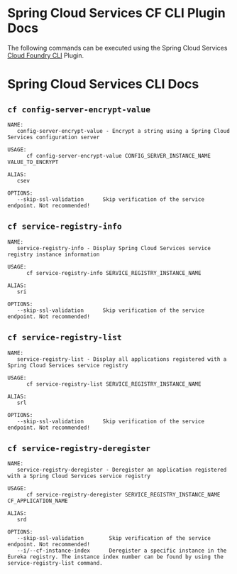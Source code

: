 # Spring Cloud Services CF CLI Plugin Docs

The following commands can be executed using the Spring Cloud Services [Cloud Foundry CLI](https://github.com/cloudfoundry/cli) Plugin.

# Spring Cloud Services CLI Docs


## `cf config-server-encrypt-value`

```
NAME:
   config-server-encrypt-value - Encrypt a string using a Spring Cloud Services configuration server

USAGE:
      cf config-server-encrypt-value CONFIG_SERVER_INSTANCE_NAME VALUE_TO_ENCRYPT

ALIAS:
   csev

OPTIONS:
   --skip-ssl-validation      Skip verification of the service endpoint. Not recommended!
```


## `cf service-registry-info`

```
NAME:
   service-registry-info - Display Spring Cloud Services service registry instance information

USAGE:
      cf service-registry-info SERVICE_REGISTRY_INSTANCE_NAME

ALIAS:
   sri

OPTIONS:
   --skip-ssl-validation      Skip verification of the service endpoint. Not recommended!
```


## `cf service-registry-list`

```
NAME:
   service-registry-list - Display all applications registered with a Spring Cloud Services service registry

USAGE:
      cf service-registry-list SERVICE_REGISTRY_INSTANCE_NAME

ALIAS:
   srl

OPTIONS:
   --skip-ssl-validation      Skip verification of the service endpoint. Not recommended!
```


## `cf service-registry-deregister`

```
NAME:
   service-registry-deregister - Deregister an application registered with a Spring Cloud Services service registry

USAGE:
      cf service-registry-deregister SERVICE_REGISTRY_INSTANCE_NAME CF_APPLICATION_NAME

ALIAS:
   srd

OPTIONS:
   --skip-ssl-validation        Skip verification of the service endpoint. Not recommended!
   --i/--cf-instance-index      Deregister a specific instance in the Eureka registry. The instance index number can be found by using the service-registry-list command.
```


